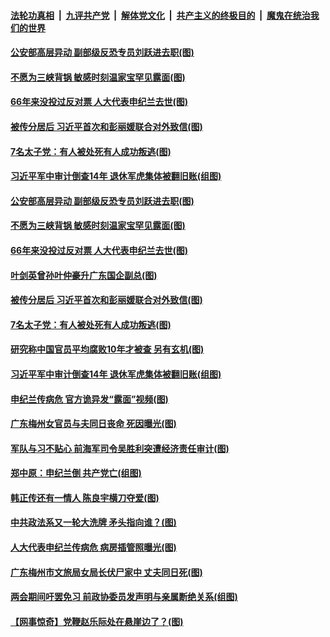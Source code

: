 ####  [法轮功真相](../../../../basic/blob/master/README.md?t=06290402) &nbsp;|&nbsp; [九评共产党](../../../../9ping.md/blob/master/README.md?t=06290402) &nbsp;|&nbsp; [解体党文化](../../../../jtdwh.md/blob/master/README.md?t=06290402)  &nbsp;|&nbsp; [共产主义的终极目的](../../../../gczydzjmd.md/blob/master/README.md?t=06290402) &nbsp;|&nbsp; [魔鬼在统治我们的世界](../../../../mgztzwmdsj.md/blob/master/README.md?t=06290402) 

#### [公安部高层异动 副部级反恐专员刘跃进去职(图)](../pages/p2/937979.md?t=06290402) 

#### [不愿为三峡背锅 敏感时刻温家宝罕见露面(图)](../pages/p2/937952.md?t=06290402) 

#### [66年来没投过反对票 人大代表申纪兰去世(图)](../pages/p2/937957.md?t=06290402) 

#### [被传分居后 习近平首次和彭丽媛联合对外致信(图)](../pages/p2/937940.md?t=06290402) 

#### [7名太子党：有人被处死有人成功叛逃(图)](../pages/p2/937879.md?t=06290402) 

#### [习近平军中审计倒查14年 退休军虎集体被翻旧账(组图)](../pages/p2/937850.md?t=06290402) 

#### [公安部高层异动 副部级反恐专员刘跃进去职(图)](../pages/p2/937979.md?t=06290402) 

#### [不愿为三峡背锅 敏感时刻温家宝罕见露面(图)](../pages/p2/937952.md?t=06290402) 

#### [66年来没投过反对票 人大代表申纪兰去世(图)](../pages/p2/937957.md?t=06290402) 

#### [叶剑英曾孙叶仲豪升广东国企副总(图)](../pages/p2/937934.md?t=06290402) 

#### [被传分居后 习近平首次和彭丽媛联合对外致信(图)](../pages/p2/937940.md?t=06290402) 

#### [7名太子党：有人被处死有人成功叛逃(图)](../pages/p2/937879.md?t=06290402) 

#### [研究称中国官员平均腐败10年才被查 另有玄机(图)](../pages/p2/937887.md?t=06290402) 

#### [习近平军中审计倒查14年 退休军虎集体被翻旧账(组图)](../pages/p2/937850.md?t=06290402) 

#### [申纪兰传病危 官方诡异发“露面”视频(图)](../pages/p2/937795.md?t=06290402) 

#### [广东梅州女官员与夫同日丧命 死因曝光(图)](../pages/p2/937750.md?t=06290402) 

#### [军队与习不贴心 前海军司令吴胜利突遭经济责任审计(图)](../pages/p2/937735.md?t=06290402) 

#### [郑中原：申纪兰倒 共产党亡(组图)](../pages/p2/937697.md?t=06290402) 

#### [韩正传还有一情人 陈良宇横刀夺爱(图)](../pages/p2/937553.md?t=06290402) 

#### [中共政法系又一轮大洗牌 矛头指向谁？(图)](../pages/p2/937678.md?t=06290402) 



#### [人大代表申纪兰传病危 病房插管照曝光(图)](../pages/p2/937647.md?t=06290402) 

#### [广东梅州市文旅局女局长伏尸家中 丈夫同日死(图)](../pages/p2/937624.md?t=06290402) 

#### [两会期间吁罢免习 前政协委员发声明与亲属断绝关系(组图)](../pages/p2/937588.md?t=06290402) 

#### [【网事惊奇】党鞭赵乐际处在悬崖边了？(图)](../pages/p2/937567.md?t=06290402) 

